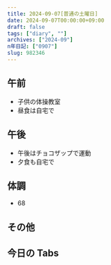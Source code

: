 ```yaml
---
title: 2024-09-07[普通の土曜日]
date: 2024-09-07T00:00:00+09:00
draft: false
tags: ["diary", ""]
archives: ["2024-09"]
n年日記: ["0907"]
slug: 982346
---
```


## 午前

- 子供の体操教室
- 昼食は自宅で

## 午後

- 午後はチョコザップで運動
- 夕食も自宅で

## 体調

- 68

## その他

## 今日の Tabs
